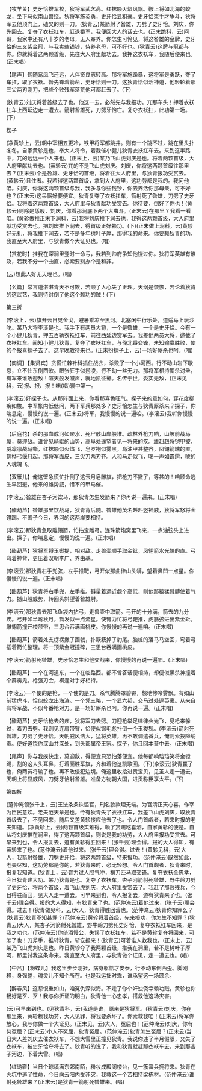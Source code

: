 <!-- { "loadSidebar": true } -->
【牧羊关】史牙恰排军校，狄将军武艺高。红抹额火焰风飘。鞍上将如北海的蛟龙，坐下马似南山兽绕。狄将军施英勇，史牙恰显粗豪。史牙恰束手才争斗，狄将军去他顶门上，磕叉的则一刀。(狄青云)某箭射了昝雄，刀劈了史牙恰。刘庆，你先回去。复夺了衣袄扛车，赶退番军，我便回大人的话去也。(正末跪科，云)阿哥，我家中还有八十岁的老母，无人奉养。你怎生可怜见，将这昝雄的金牌，史牙恰的三叉紫金冠，与我卖些钱钞，侍养老母，可不好也。(狄青云)这牌与冠都与你。你就将着这两颗首级，先往大人府里献功去。我押这衣袄车，我随后便来也。(正末唱)

【尾声】鹤随鸾凤飞还远，人伴贤良志转高。那将军施躁暴，这将军是勇跃，夺了车扛，取了衣袄。昝先锋着箭凿，史牙恰则一刀。这狄青恰似活神道，他轻轮着那三尖两刃刚刀，把些个败残军落荒他可都赶去了。(下)

(狄青云)刘庆将着首级去了也。他这一去，必然先与我报功。兀那车头！押着衣袄扛车上西延边走一遭去。箭射昝雄死，刀劈牙恰亡。复夺衣袄扛，此功第一场。(下)

楔子

(净黄轸上，云)朝中宰相五更冷，铁甲将军都跳井。则有一个跳不过，跳在里头扑冬冬。自家黄轸是也，奉大人将令，着我催小健儿狄青衣袄扛车去。来到这半路中，兀的远远一个人来也。(正末上，云)某乃飞山虎刘庆是也。将着两颗首级，大人府里献功去也。(黄轸云)兀的不是飞山虎刘庆。刘庆，你将这两颗首级往那里去？(正末云)个是咎雄、史牙恰的首级，将着往大人府里，与狄青报功受赏去。(黄轸云)且住者。我若得这两颗首级，拿到大人府里，这功劳都是我的。我问他咱。刘庆，你将这两颗首级与我，我多与你些钱钞，你去养活你那母亲，可不好也？(正末云)这呆厮好要便宜。狄青复夺了衣袄扛车，箭射死了昝雄，刀劈了史牙恰。我将着这两颗首级，大人府里与狄青献功受赏去。你待要，倒好了你也！(黄轸云)则除是恁般，刘庆，你看那涧底下两个大虫斗。(正末云)在那里？我看一看咱。(黄轸做推正末下涧科，云)我将刘庆推下涧去也，我得这两颗首级，大人府里献功受赏去也。把刘庆推下涧去，得首级正好赖功。(下)(正末做上涧科，云)黄轸好无礼，将我推下涧去，若不是多年树叶子厚，那得我的命来。你要赖狄青的功，我直至大人府里，与狄青做个大证见也。(唱)

【赏花时】推我在深涧里登时一命亏，我若到帅府争知他饶过你。狄将军英雄有谁及，若我不分一个曲直，必索要别办个是和非。

(云)想此人好无天理也。(唱)

【幺篇】常言道湛湛青天不可欺，若顺了人心失了正理。天纲是恢恢，若论着狄肯的这武艺，我则待对倒了他这个赖功的贼！(下)


第三折

(李滚上，云)旗开云日晃金戈，避暑乘凉至黑河。北塞闲中行乐处，道遥马上玩沙陀。某乃大将李滚是也。我手下有两员大将，一个是昝雄，一个是史牙恰。今有一个小健儿狄青，押五百辆衣袄扛车，前往西延边赏军去。我差他两员大将，邀截了衣袄扛车。闻知小健儿狄青，复夺了衣袄扛车，与俺北番交锋，未知输赢胜败，使的个报喜探子去了。这早晚敢待来也。(正末扮探子上，云)一场好厮杀也呵。(唱)

【商调】【集贤宾】贪慌忙棘针科抓住战衣，杀败了一个小河西。行不动山岩下歇息，立不住东倒西欹。眼张狂手似捞凌，行不动一丝无力。那将军相持厮杀对垒，有军来谁敢迎敌！喧天般发喊声，就地凯征鼙。名传于世，委实无敌，(正末见科，云)报、报、报！喏(唱)寰中第一。

(李滚云)好探子也。从那阵面上来，你看那喜色旺气。探子来的意如何，穿花度柳疾如梭。中军帐内低低问，两下军兵那处多？史牙恰怎生与狄青厮杀来？探子，你喘息定，慢慢的说一遍。(正末云)将军，我慢慢的说一遍咱。(李滚云)我听你慢慢的说一遍。(正末唱)

【后庭花】杀的那血成河如聚水，死尸骸山岸般堆。疏林外枪刀响，山坡前战马厮，莫迎敌。谁曾见崎岖的山势，高阜处遥望者见一将来的疾。雄赳赳将铠甲披，威凛凛战马嘶，红抹额似火焰飞，皂罗袍似雾黑，乌油甲甚整齐，凤翎箭端的直，鹊桦弓偃月起。那将军面皮，三尖刀两刃齐。人和马走似飞，喝一声如霹雳，唬的人魂魄飞。

【双雁儿】俺这壁急慌忙扑倒了这云月皂雕旗，把枪刀不撇了，等甚的！咱顾命逃生早回避，他来的雄势威，惜不的甲马催。

(李滚云)昝雄在杏子河饮马，那狄青怎生发箭来？你再说一遍来。(正末唱)

【醋葫芦】昝雄那里饮战马，狄青背后随。昝雄他英名赳赳竖神威，狄将军怒将金镫踢。不离子今日，界河的这两岸要相持。

(李滚云)那狄青急取雕翎箭，忙拈宝雕弓。连珠箭炮窝里飞来，一点油弦头上进出。探子，你喘息定，慢慢的说一遍。(正末唱)

【醋葫芦】狄将军将玉辔提，相对敌。走兽壶顺手取金鈚，凤翎箭水光端的直。弓弯着神背，更压着汉朝李广、养由基。

(李滚云)那狄青右手兜弦，左手推靶，弓开似那曲律山头蟒，望着鼻凹一点星。你慢慢的说一遍。(正末唱)

【醋葫芦】狄青将右手兜，左手推。斟量着远近觑个高低，则他那猿猱臂膊使着气力。撼山般威势，转回头斜望着昝雄射。

(李滚云)那狄青去那飞鱼袋内拈弓，走兽壶中取箭。弓开的十分满，箭去的九分疾。弓开如半弯秋月，箭发似一点流星。使臂力忙将弓靶推，虎筋弦进出紫金鈚。雕翎箭撞开楼颔带，三思台吞满画桃皮。你慢慢的再说一遍咱。(正末唱)

【醋葫芦】箭着处支楞楞撇了画戟，扑簌簌掉了豹尾。脑桩的落马马空回，弯着弓插着箭忙整理。将一顶紫金冠撞碎，三思台吞满画桃皮。

(李滚云)箭射死昝雄，史牙恰怎生和他交战来，你慢慢的再说一遍咱。(正末唱)

【醋葫芦】一个在河道东，一个在临路西。都不曾答话便相持，却便似黑杀神撞着个霹雳鬼。枪强刀会，棋逢对手好相持。

(李滚云)一个使的是枪，一个使的是刀。杀气腾腾罩碧霄，愁地惨冷雾飘。有如山前猛虎斗，恰似蛟龙出海涛。一个凭三略，一个显六韬，交马过处逞英豪。从来自有将军战，不似今番枪对刀。是一场好厮杀也呵。你再说一遍。(正末唱)

【醋葫芦】史牙恰枪去的疾，狄将军刀去劈。刀迎枪举足律律火光飞，见枪来躲过，着刀去劈。我则见连肩带臂，恰便似锦毛彪扑倒一个玉狻猊。(李滚云)箭射死昝雄，刀劈了史牙恰。天朝威风浩大，猛将英雄，再不敢调遣番兵，俺则索投降纳贡。便好道饶你深山共深处，到头都属帝王家。探子，你且回本营中去。(正末唱)

【尾声】你与我疾快走，莫迎敌，得便宜只恐怕落便宜。他每都响珰珰笑将金镫踢，割的这人头耳鼻，打着面胜军旗，齐和着他这凯歌回。(下)(李滚云)狄青赢了也，俺两员将输了也。再不敢侵犯边境。俺这里收拾进贡宝贝，见圣人走一遭去。天朝上将显威风，刀劈牙恰射昝雄。准备方物朝大国，进贡称臣享太平。(下)


第四折

(范仲淹领张千上，云)王法条条诛滥官，刑名款款理无端。为官清正天心喜，作宰为臣民意欢。老夫范天章是也。今有狄青失了衣袄扛车，我差飞山虎刘庆，取狄青首级去了，不见回来，随后又差黄轸接应他去了也。令人门首觑者，若来时报的老夫知道。(净黄轸上，云)两颗首级实难得，赖了赏赐吃喜酒，自家黄轸的便是。自从将刘庆推在涧里，得了这两颗首级，则说是我的功劳，大人府里报功受赏去。可早来到也，令人报复去，道有黄轸得胜回来！(张千云)理会得。报的大人得知，有黄轸来了也。(范仲淹云)着他过来。(张千云)理会得。过去！(黄轸见科，云)大人，我箭射昝雄，刀劈史牙恰，将这两颗首级，特来报功。(范仲淹云)既然如此，老夫尽知，这功劳都是你的，若狄青来时，必无轻恕。令人门首觑者，狄青来时，报复我知道。(狄青上，云)膂力过人胆气冲，横刀匹马取交锋。复夺衣袄全忠孝，今日狄青建大功。某乃狄青是也。复夺了衣袄车，杏子河箭射死昝雄，野牛岭刀劈了史牙恰，将两个首级，着飞山虎刘庆，大人府里受赏去了。我赶了那败残兵，今日得胜而回，见大人走一遭去。可早来到也，令人报复去，道有狄青来了也。(张千云)理会得。报的大人得知，有狄青来了也。(范仲淹云)着他过来，(张千云)理会得。过去！(狄青做见科，云)大人，狄青得胜回营也。(范仲淹云)狄青你知罪么？(狄青云)狄青不知甚罪？(范仲淹云)黄轸将着首级，先来报功，你怎生不知罪？(狄青云)大人，某杏子河箭射死昝雄，野牛岭刀劈死史牙恰，复夺衣袄扛车回来，是我之功也。(范仲淹云)你倚酒慢公，失误了衣袄扛车，若不是黄轸复夺将回来，可怎了也！刀斧手，推转狄青，斩讫报来！(狄青云)可着谁人救我也。(正末上，云)某乃飞山虎刘庆是也。昨日黄轸夺了我两颗首级，推我在涧里，若不是树叶子厚呵，那里讨我这条命来。我直至大人府里，与狄青做个证见，走一遭去也。(唱)

【中吕】【粉蝶儿】我这里步步刚捱，病身躯恰才安泰，行不动东倒西歪。脚刚移，身强整，魂灵儿不知个所在。也是我运拙时乖，谁承望这一场颇余。

【醉春风】这怨恨重如山，咱冤仇深似海。不走了你个奸浊侥幸赖功贼，黄轸也你畅好是歹、歹！我与你折证的明白，狄青他一心忠孝，搭救他这场灾害。

(云)可早来到也。(见狄青科，云)我道是谁，原来是狄将军。(狄青云)刘庆，你在那里来，黄轸赖我功劳，大人见罪，将我要杀坏了。你索救我咱！(正末云)将军你放心，我与你做一个大证见。(正末见，云)大人，冤屈也！(范仲淹云)刘庆，你有何冤屈？(正末云)小人不冤屈，狄青冤屈。(范仲淹云)狄青怎生冤屈？(正末云)当日大人差刘庆去催衣袄车，不想大雪里正撞见狄青。我说你违了半月假限，又失了衣袄车，被史牙恰夺将去了。狄青听的说了，我和狄青就赶那衣袄车去，来到那杏子河边，下着大雪。(唱)

【红绣鞋】当日个琼填满东郊南陌，粉妆成殿阁楼台，见一簇番兵拥将来。狄青在火坑中逃了性命，今日向云阳内受非灾，我救这一个苦相持梁栋材。(范仲淹云)谁射死咎雄来？(正末云)是狄青一箭射死昝雄来。(唱)

